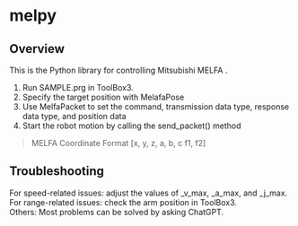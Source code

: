 # melpy

## Overview
This is the Python library for controlling Mitsubishi MELFA .

1. Run SAMPLE.prg in ToolBox3.
2. Specify the target position with MelafaPose 
3. Use MelfaPacket to set the command, transmission data type, response data type, and position data
4. Start the robot motion by calling the send_packet() method

> MELFA Coordinate Format 
> [x, y, z, a, b, c f1, f2]

## Troubleshooting
For speed-related issues: adjust the values of _v_max, _a_max, and _j_max.<br>
For range-related issues: check the arm position in ToolBox3.<br>
Others: Most problems can be solved by asking ChatGPT.